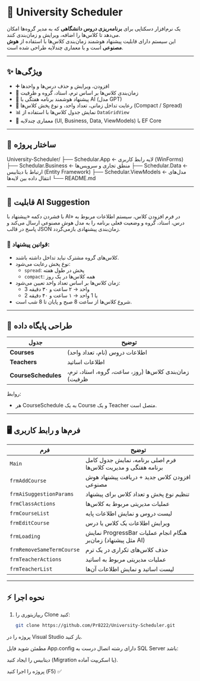 # 🏫 University Scheduler

یک نرم‌افزار دسکتاپی برای **برنامه‌ریزی دروس دانشگاهی** که به مدیر گروه‌ها امکان می‌دهد تا کلاس‌ها را اضافه، ویرایش و زمان‌بندی کنند.  
این سیستم دارای قابلیت پیشنهاد هوشمند زمان‌بندی کلاس‌ها با استفاده از **هوش مصنوعی** است و با معماری چندلایه طراحی شده است.

---

## ✨ ویژگی‌ها

- ➕ افزودن، ویرایش و حذف درس‌ها و واحدها  
- 📅 زمان‌بندی کلاس‌ها بر اساس ترم، استاد، گروه و ظرفیت  
- 🤖 پیشنهاد هوشمند برنامه هفتگی با AI (مدل GPT)  
- 🧠 رعایت تداخل زمانی، تعداد واحد، و نوع پخش کلاس‌ها (Compact / Spread)  
- 📊 نمایش جدول کلاس‌ها با استفاده از `DataGridView`  
- 🧰 معماری چندلایه (UI, Business, Data, ViewModels) با EF Core

---

## 🧭 ساختار پروژه

University-Scheduler/
├── Schedular.App ← لایه رابط کاربری (WinForms)
├── Schedular.Business ← منطق تجاری و سرویس‌ها
├── Schedular.Data ← ارتباط با دیتابیس (Entity Framework)
├── Schedular.ViewModels ← مدل‌های انتقال داده بین لایه‌ها
└── README.md

---

## 🧠 قابلیت AI Suggestion

با فشردن دکمه «پیشنهاد با AI» در فرم افزودن کلاس، سیستم اطلاعات مربوط به درس، استاد، گروه و وضعیت فعلی برنامه را به مدل هوش مصنوعی ارسال می‌کند و پاسخ در قالب JSON زمان‌بندی پیشنهادی بازمی‌گردد.

### 📝 قوانین پیشنهاد:
- کلاس‌های گروه مشترک نباید تداخل داشته باشند.  
- نوع پخش رعایت می‌شود:
  - `spread`: پخش در طول هفته
  - `compact`: همه کلاس‌ها در یک روز  
- زمان کلاس‌ها بر اساس تعداد واحد تعیین می‌شود:
  - 3 واحد → ۲ ساعت و ۳۰ دقیقه  
  - 2 یا 1 واحد → ۱ ساعت و ۴۰ دقیقه  
- شروع کلاس‌ها از ساعت 8 صبح و پایان تا 8 شب است.  

---

## 🧱 طراحی پایگاه داده
| جدول        | توضیح |
|-------------|-------|
| **Courses** | اطلاعات دروس (نام، تعداد واحد) |
| **Teachers** | اطلاعات اساتید |
| **CourseSchedules** | زمان‌بندی کلاس‌ها (روز، ساعت، گروه، استاد، ترم، ظرفیت) |

روابط:
- هر CourseSchedule به یک Course و یک Teacher متصل است.

---

## 🖥️ فرم‌ها و رابط کاربری

| فرم                    | توضیح |
|-------------------------|-------|
| `Main`                 | فرم اصلی برنامه، نمایش جدول کامل برنامه هفتگی و مدیریت کلاس‌ها |
| `frmAddCourse`         | افزودن کلاس جدید + دریافت پیشنهاد هوش مصنوعی |
| `frmAiSuggestionParams`| تنظیم نوع پخش و تعداد کلاس برای پیشنهاد |
| `frmClassActions`      | عملیات مدیریتی مربوط به کلاس‌ها |
| `frmCourseList`        | لیست دروس و نمایش اطلاعات پایه |
| `frmEditCourse`       | ویرایش اطلاعات یک کلاس یا درس |
| `frmLoading`          | نمایش ProgressBar هنگام انجام عملیات زمان‌بر (مثل پیشنهاد AI) |
| `frmRemoveSameTermCourse`| حذف کلاس‌های تکراری در یک ترم |
| `frmTeacherActions`   | عملیات مدیریتی مربوط به اساتید |
| `frmTeacherList`      | لیست اساتید و نمایش اطلاعات آن‌ها |

---

## ⚡ نحوه اجرا

1. ریپازیتوری را Clone کنید:

   ```bash
   git clone https://github.com/Pr8222/University-Scheduler.git
پروژه را در Visual Studio باز کنید.

مطمئن شوید فایل App.config دارای رشته اتصال درست به SQL Server باشد:

<connectionStrings>
  <add name="UniversitySchedular_DBEntities" 
       connectionString="Data Source=.;Initial Catalog=UniversitySchedulerDB;Integrated Security=True"
       providerName="System.Data.SqlClient"/>
</connectionStrings>
دیتابیس را ایجاد کنید (Migration یا اسکریپت آماده).

پروژه را اجرا کنید (F5) ✅
